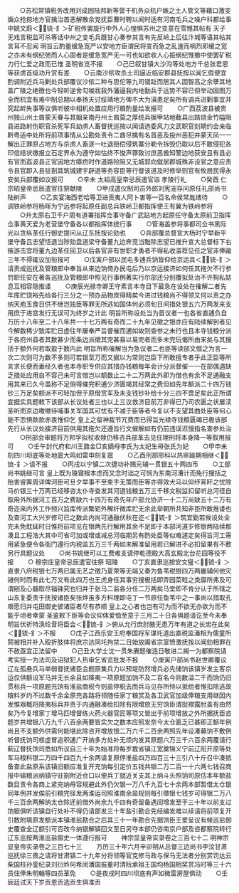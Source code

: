 <!-- { "loadSidebar": true } -->
　　○苏松常镇税务改用刘成因陆邦新等营干机务众机户嫉之土人管文等藉口激变煽众抢掠地方官擒治首恶解散余党抚臣曹时聘以闻时适有河南毛兵之噪户科都给事中姚文蔚＜锍-釒＞矿税传罢旋行中外人心惶惧苏州之变意在雪憾其帖有  天子无戏言税监可杀等话中州之变毛兵既甘心奏参其言有先反岭上后往汴城等语其帖其言耳不忍闻  明旨云酌量缓急宽严以安地方臣谓民将变而急之乱速而祸烈即缓之宽之亦未有纲纪弛而人心固者是缓急宽严无一可也如欲收人心振纲纪惟撤中使罢矿税力行仁爱之政而已惟  圣明省览不报
　　○己巳叙甘镇大沙沟等处地方千总张君恩等获虏首级功升赏有差
　　○云南沙侬攻杀土司逼近临安郡县抚按以闻乞假便宜酌调附近兵马剿处兵部覆议沙侬二种与思佗等九司错趾而居其人固智高之余孽其地盖广陵之绝徼也今轻听逆舍勾唆戕我外藩逼我内地勤兵于远势不容已但举动固图万全而机宜有难中制总期以奉扬天讨绥靖地方俾不大为滇患足矣所有调兵进剿事宜并究起衅失事等议俱听彼中相机处置应用行粮酌量给发报可
　　○广西荔波县被贵州独山州土酋蒙天眷与其姻亲南丹州土酋莫之厚统兵据甲站地截县出路烧金竹隘阻县进路射伤职官杀死军兵劫虏人畜督抚巡按以闻请选委风力文武职官刻期约会亲临黔粤适中处所将前项事情从公勘处责令二酋尽擒有名首恶及投州恶犯并蒙天凤一一解出正罪原占地方与杀虏人畜逐一吐退赔偿侵筑寨分勒令拆毁仍取以后不敢侵犯各印信结状缴报立石定界永为遵守如怙终不悛声罪致讨庶恶酋知警边地获安且有县必有官而荔波县正官因地方瘴疠时作道路险阻又无城郭向僦居郡城殊非设官之意应责令县官即入县驻劄其筑城建宇辟道等务容臣等行督该道及时修举则官有攸居民得永安矣兵部覆如议报可
　　○辛未  太祖高皇帝忌辰遣官诣  孝陵行礼
　　○癸酉  仁宗昭皇帝忌辰遣官往祭献陵
　　○甲戌遣仪制司员外郎刘宪宠存问原任礼部尚书陆树声
　　○乙亥宴海西老哈等卫进贡夷人阿卜害等一百名命侯常胤绪待
　　○调铁岭参将杨晖为宁远参将起原任副总兵铁岭卫都指挥使王有翼为铁岭参将
　　○升太原右卫千户周有道署指挥佥事守备广武跕地方起原任守备太原前卫指挥佥事黄天爱为老营堡守备各以都指挥体统行事
　　○管海盖参将事都司佥书黑际光以贪纵革任行御史提问从辽东抚按论劾也
　　○兵部覆总督宣大杨时宁举新平堡守备吕志望恬退当陟劾盘道梁守备董九边奔竞当黜除志望已推升宣大总督标下右掖游击宜将董九边革任回卫以后各官非有世职才勇者不得私收滥荐见任之官非俸踰三年不得辄议加衔报可
　　○戊寅户部以民屯多逋兵饷皆仰给京运具＜锍-釒＞请责成巡抚及管粮郎中奉旨从来边饷倚办民屯后乃以京运接济如何任其拖欠不行参罚职任安在著各巡抚及管粮郎中照见行事例著实行尔部还分别覆拟处治不许狥私姑息互相容隐推诿
　　○庚辰光禄寺卿王守素言本寺目下最急在设处在催解二者先年库贮饶裕先给各行三分之一预办品物庶得精矣今进过钱粮尚不得领又何以责之办纳天庖玉食日供不继岂独臣等罪无所逃如国体何必须旬日间措处银五六万两发来支用庶于进宫发行无误可为终岁之计此  明旨所称设处当为首议者一也各省直逋负自万历十八年至二十八年共一十七万两有奇而二十九年见徵之银亦应有陆续解到者见今解数稀少致库贮日虚往年屡奉严旨督催而逋如故则查参之未行也且本寺钱粮分派于各府州县者其数甚少而条边派徵其完甚易以易完者而多未完玩愒所由来矣与其搜括于额外何若取盈于数内此  明旨所称催解当为急议者二也臣等读部文借之为言一次二次则可为数不多则可若银至万而又据以为常则岂臣下所敢擅专者乎此正臣等所言求长便而垂经久者也本寺职专供应其措办钱粮每年会计分派督催一一在部偶遇缺乏措处应用自不容己未可言借岂以额数止二十二万两此外即为借也有余不足通融支用其来已久今虽称不足倘得催完积逋少济匮竭其经常之费但如先年额派二十四万钱钞三万足矣额派不可轻加但于原借赏军及未支钱钞补给十分三四不啻足矣此正所谓宜据实具题敕下该部从长议处者三也以上三议救济目前万非得已乃司农匮之状屡渎  圣听而京边嗷嗷待哺事关军国其可忧有不减于臣等者今复以不支望其曲处臣等何心能不恧惧款款赤衷惟仰乞  皇上之留神裁节冗费而已得旨光禄寺钱粮匮竭已极该部先行从长议处接济目前供用其拖欠还遵旨行文催解如有仍前违误迟慢指名查参处治
　　○刑部会审题将万邦孚拟杖收赎仍移咨兵部革去见任理刑将本身降一等叙用报可
　　○壬午封代府和川王鼐金□亥嫡母李氏为太妃生母张氏为妃
　　○甲申未刻四川坝底等处地震大鸣如雷申刻复震
　　○乙酉刑部邢科以热审踰期相继＜锍-釒＞请不报
　　○丙戌以宁镇二次捷功补赐元辅一贯银五十两四币
　　○工部尚书姚继可言  皇上既为陵寝根本虑而又念时诎之可悯为东南河漕计而免行搜括之贻害睿筭周详俾河臣可旦夕举事不至束手无策而臣等亦得效犬马以仰纾宵旰之忧除马价银三十万两已经移咨太仆寺查发其河道钱粮五万三千移文税监扣留听总河径自取用外所据河工百万之费缺六十四万有奇先年户部允协济一十二万尚缺五十二万有奇迩来内外工作频兴监库传派繁钜外解纤微库贮无余此举朝所共知非臣所敢推诿也及查河工大兴岁修可已之数此内尚可通融伏秋在迩＜锍-釒＞筑宜勤若候设处全完未免耽延时日惟将前项见在银两先行解用其余不足即于本部河道岁修银两陆续那凑且工程浩大其中可省可加或增或减总河临期另有酌处臣等似难遽定矣得旨河工需用紧急便令各衙门遵行内税监五万三千两如未解准留用若已解进不必扣留果有不敷另行具题议处
　　○尚书姚继可以工费难支请停乾德殿大高玄殿北台花园等役不报
　　○  穆宗庄皇帝忌辰遣官往祭  昭陵
　　○丁亥直隶巡按安文璧＜锍-釒＞直隶八府税银七万两已属无艺之徵乃夏荣等无端又奏为鱼苇税银四万两畿辅何他灾祲何时而有此七万又有此四万也王虎身任其事穷搜极括即弄园菜畦之类靡所弗及可谓剜及心髓取尽锱铢究也归并于张马二监各分任二万两矣马堂即不肯分认于所辖之山东复委责于抚按诸臣矣张烨虽多方料理即屯丁一节原任鱼苇中之一事尚以措取孔艰愿归并屯田御史彼诸臣者尽有恭顺  皇上之心者也岂有可为而不欲无亦欲为而不能乎顷者幸蒙  圣鉴敕下臣等会议仰体爱恤至意于三月二十日各俱题请讫至今未奉  明旨伏祈特涣纶音将臣会＜锍-釒＞俯从允行庶肘腋无患万年有道之长耑在此矣＜锍-釒＞不报
　　○戊子江西乐安王府奉国将军谋圫道出直税监潘相为儒童所鬨被相并补入殴折肢体将庶宗达同圫拘禁二日始放阖省宗室愤激抚按以闻劾相罪在不赦亟宜正法留中
　　○己丑大学士沈一贯朱赓题催连日敬进二揭一为都察院请考实授一为法司及诏狱犯人热审乞省览批发不报
　　○庚寅户部尚书赵世卿覆议辽左孤悬兵马单弱督抚诸臣会题原集兵力以预堤防然增兵必先储饷该镇岁发主客京运仅供额设军马并无长余且如降夷一项原题加饷不及二百名今则数溢二千而饷仍旧贯标兵一项原题充饷有淮盐商税今则盐停税去而兵马见存所恃以抵给者惟扣除逃故粮料岁约不过数千余金原充各路将领随任家丁粮赏及各卫武官加级俸粮支用继因内发惟艰概将降夷标兵并责于内通融凑给扣除有限增放无穷饷臣谓捉襟露肘盖有由然矣乃今复增家丁增马匹增督练火药火器官匠等项又皆出于前项增放之外所据抚臣咨题岁共增银八万九千八百余两要皆实欠之数本应照发奈今太仓匮乏已甚即正额年例尚且不支额外供需何能堪此除咨开增放银二万六千二百余两照先年设凑募饷不敷例听督抚饷司核虚冒追积逋广开纳多方处补无烦内发其原题六万三千六百余两覆请行蓟辽督抚饷司悉如所议自三十年为始准将每岁裁省镇江宽奠锦义宁前辽阳开原等处军马粮料银二万四千四百九十余两请复原停淮盐四万四百三十三引八十斤召中凑抵备查此盐原系该镇旧额应准复开充饷每引定价五钱共银二万二百一十六两七钱召商报中输粮派纳镇守驻劄附近仓口以便兵丁就近关支其上纳斗头照饷司原估本年额盐数目责令各商上紧完纳毋容规避此外仍欠银一万八千九百七十余两本部暂借太仓银同年例并发俟前引粮完径发两淮运司照淮南余盐规则每引徵银七钱岁可得银二万八千三百余两解纳太仓除还前借外尚余九千四有奇留备遇闰增发至于三十年以前支过饷银俱听该镇自行处补不得仍请部发三十年盐引勘合先经编发难以续请将前项复开引数附填原发额派本镇淮盐勘合之后其三十一年勘合先据饷臣王爱呈议有候巡盐御史覆查全辽额引可否改今纳银解镇回文至日另夺本部仍咨南京户部及咨都察院转行辽东巡按两淮巡盐御史一体遵行报可
　　神宗显皇帝实录卷之三百七十二
明神宗显皇帝实录卷之三百七十三
　　万历三十年六月辛卯朔从总督三边尚书李汶甘肃巡抚徐三畏之请将甘肃镇二十九年分将领等官克修马政与保马无法者分别赏罚达云柴国柱孙銮纪录刘衍祚何希闵潘国振董时清阮承祖王国均杨国相奖赏冯时等三十六员住俸朱明翰等四员革免
　　○是夜戌时四川坝底有声如微雷房屋俱动
　　○壬辰廷试天下岁贡恩贡选贡生俱准贡

